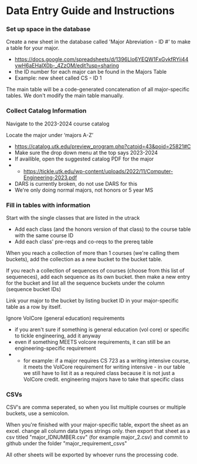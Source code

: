 # Data Entry Guide and Instructions

### Set up space in the database
Create a new sheet in the database called 'Major Abreviation - ID #' to make a table for your major.
* https://docs.google.com/spreadsheets/d/1396Llo6YEQW1FxGvkfRYii44ywH6aEHaIX0b-_4ZzOM/edit?usp=sharing 
* the ID number for each major can be found in the Majors Table
* Example: new sheet called CS - ID 1

The main table will be a code-generated concatenation of all major-specific tables.
We don't modify the main table manually.

### Collect Catalog Information
Navigate to the 2023-2024 course catalog

Locate the major under ‘majors A-Z’ 
* https://catalog.utk.edu/preview_program.php?catoid=43&poid=25821#C
* Make sure the drop down menu at the top says 2023-2024
* If availible, open the suggested catalog PDF for the major
* * https://tickle.utk.edu/wp-content/uploads/2022/11/Computer-Engineering-2023.pdf 
* DARS is currently broken, do not use DARS for this
* We're only doing normal majors, not honors or 5 year MS

### Fill in tables with information
Start with the single classes that are listed in the utrack
* Add each class (and the honors version of that class) to the course table with the same course ID
* Add each class' pre-reqs and co-reqs to the prereq table

When you reach a collection of more than 1 courses (we're calling them buckets), add the collection as a new bucket to the bucket table.

If you reach a collection of sequences of courses (choose from this list of sequeneces), add each sequence as its own bucket. then make a new entry for the bucket and list all the sequence buckets under the column (sequence bucket IDs)

Link your major to the bucket by listing bucket ID in your major-specific table as a row by itself.

Ignore VolCore (general education) requirements
* if you aren't sure if something is general education (vol core) or specific to tickle engineering, add it anyway
* even if something MEETS volcore requirements, it can still be an engineering-specific requirement
* * for example: if a major requires CS 723 as a writing intensive course, it meets the VolCore requirement for writing intensive - in our table we still have to list it as a required class because it is not just a VolCore credit. engineering majors have to take that specific class

### CSVs
CSV's are comma seperated, so when you list multiple courses or multiple buckets, use a semicolon.

When you're finished with your major-specific table, export the sheet as an excel. change all column data types strings only. then export that sheet as a csv titled "major_IDNUMBER.csv" (for example major_2.csv) and commit to github under the folder "major_requirement_csvs"

All other sheets will be exported by whoever runs the processing code.




